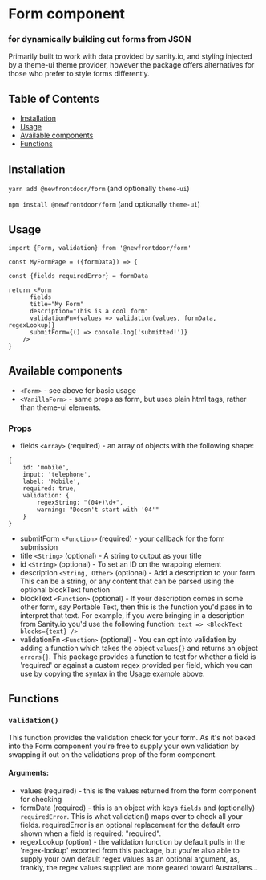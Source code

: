 # Form component
### for dynamically building out forms from JSON

Primarily built to work with data provided by sanity.io, and styling injected by a theme-ui theme provider, however the package offers alternatives for those who prefer to style forms differently.

## Table of Contents
* [Installation](#installation)
* [Usage](#usage)
* [Available components](#available-components)
* [Functions](#functions)


## Installation
`yarn add @newfrontdoor/form` (and optionally `theme-ui`)

`npm install @newfrontdoor/form` (and optionally `theme-ui`)

## Usage
```
import {Form, validation} from '@newfrontdoor/form'

const MyFormPage = ({formData}) => {

const {fields requiredError} = formData

return <Form
      fields
      title="My Form"
      description="This is a cool form"
      validationFn={values => validation(values, formData, regexLookup)}
      submitForm={() => console.log('submitted!')}
    />
}
```

## Available components
- `<Form>` - see above for basic usage
- `<VanillaForm>` - same props as form, but uses plain html tags, rather than theme-ui elements.

### Props
- fields `<Array>` (required) - an array of objects with the following shape:
```
{
    id: 'mobile',
    input: 'telephone',
    label: 'Mobile',
    required: true,
    validation: {
        regexString: "(04+)\d+",
        warning: "Doesn't start with '04'"
    }
}
```
- submitForm `<Function>` (required) - your callback for the form submission
- title `<String>` (optional) - A string to output as your title
- id `<String>` (optional) - To set an ID on the wrapping element
- description `<String, Other>` (optional) - Add a description to your form. This can be a string, or any content that can be parsed using the optional blockText function
- blockText `<Function>` (optional) - If your description comes in some other form, say Portable Text, then this is the function you'd pass in to interpret that text. For example, if you were bringing in a description from Sanity.io you'd use the following function: `text => <BlockText blocks={text} />`
- validationFn `<Function>` (optional) - You can opt into validation by adding a function which takes the object `values{}` and returns an object `errors{}`. This package provides a function to test for whether a field is 'required' or against a custom regex provided per field, which you can use by copying the syntax in the [Usage](#usage) example above.

## Functions
### `validation()`
This function provides the validation check for your form. As it's not baked into the Form component you're free to supply your own validation by swapping it out on the validations prop of the form component.

#### Arguments:
- values (required) - this is the values returned from the form component for checking
- formData (required) - this is an object with keys `fields` and (optionally) `requiredError`. This is what validation() maps over to check all your fields. requiredError is an optional replacement for the default erro shown when a field is required: "required".
- regexLookup (option) - the validation function by default pulls in the 'regex-lookup' exported from this package, but you're also able to supply your own default regex values as an optional argument, as, frankly, the regex values supplied are more geared toward Australians...


